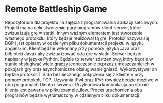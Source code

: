 # Remote Battleship Game
Repozytorium dla projektu na zajęcia z programowania aplikacji sieciowych. Projekt ma na celu stworzenie pary programów klient-serwer, które zwizualizują grę w statki. Innym ważnym elementem jest stworzenie własnego protokołu, który będzie realizował tą gre. Protokół nazywa się BGP i jest opisany w odzielnym pliku dokumentacji  projektu w języku angielskim. Klient będzie wykonany przy pomocy języka Java oraz bilbioteki Javax aby zwizualizować całą grę w statki. Serwer będzie napisany w języku Python. Będzie to serwer zdarzeniowy, który będzie w stanie obsługiwać wiele graczy jednocześnie poprzez umieszczanie ich w pokojach gry oraz asynchorniczne obsługiwanie gniazd. Wykorzystywał on będzie protokół TLS do bezpiecznego połączenia się z klientem przy pomocy protokołu TCP. Używania IPv4 oraz IPv6 również będzie możliwe w obu programach klienta i serwera. Przykładowa komunikacja po stronie klienta jest zawarta w pliku example_flow. Proces uruchomienia obu programów będzie wytłumaczony w odzielnym pliku dokumentacji.
